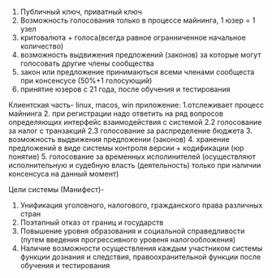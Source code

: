 1. Публичный ключ, приватный ключ
2. Возможность голосования только в процессе майнинга, 1 юзер = 1 узел
3. критовалюта + голоса(всегда равное огранниченное начальное количество)
4. возможность выдвижения предложений (законов) за которые могут голосовать другие члены сообщества
5. закон или предложение принимаються всеми членами сообщеста при консенсусе (50%+1 голосующий)
6. принятие юзеров с 21 года, после обучения и тестирования

Клиентская часть-
linux, macos, win приложение:
1.отслеживает процесс майнинга
2. при регистрации надо ответить на ряд вопросов определяющих интерфейс взаимодействия с системой
	2.2 голосование за налог с транзакций
	2.3 голосование за распределение бюджета
3. возможность выдвижения предложении (законов)
4. хранение предложений в виде системы контроля версии + кодификации (юр понятие)
5. голосование за временных исполинителей (осуществляют исполнительную и судебную власть (деятельность) только при наличии консенсуса на данный момент)

Цели системы (Манифест)-
1. Унификация уголовного, налогового, гражданского права различных стран
2. Поэтапный отказ от границ и государств
3. Повышение уровня образования и социальной справедливости (путем введения прогрессивного уровеня налогообложения)
4. Наличие возможности осуществления каждым участником системы функции дознания и следствия, правоохранительной функции после обучения и тестирования


